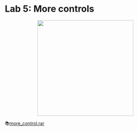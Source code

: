 # Lab 5: More controls

<p align="center">
<img src="https://github.com/drshahizan/learn-aspnet/blob/main/lab/standard-control/images/morecontrols.png"  height="300" />
</p>

📚[more_control.rar](https://drive.google.com/file/d/1hQTtwzeGjj6GfX6f82iFdLUCqPYWRx87/view?usp=sharing)
